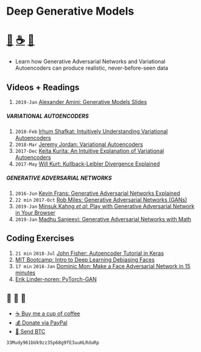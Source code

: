 # Deep Generative Models
# [🐳][x2] [☕️][x0] [🧧][x1]

- Learn how Generative Adversarial Networks and Variational Autoencoders can produce realistic,
never-before-seen data

## Videos + Readings
1. `2019-Jan` [Alexander Amini: Generative Models Slides][r9]

##### VARIATIONAL AUTOENCODERS
1. `2018-Feb` [Irhum Shafkat: Intuitively Understanding Variational Autoencoders][r1]
2. `2018-Mar` [Jeremy Jordan: Variational Autoencoders][r2]
3. `2017-Dec` [Keita Kurita: An Intuitive Explanation of Variational Autoencoders][r3]
4. `2017-May` [Will Kurt: Kullback-Leibler Divergence Explained][r4]

##### GENERATIVE ADVERSARIAL NETWORKS
1. `2016-Jun` [Kevin Frans: Generative Adversarial Networks Explained][r8]
2. `22 min` `2017-Oct` [Rob Miles: Generative Adversarial Networks (GANs)][v1]
3. `2019-Jan` [Minsuk Kahng _et al_: Play with Generative Adversarial Network in Your Browser][r6]
4. `2019-Jan` [Madhu Sanjeevi: Generative Adversarial Networks with Math][r7]

## Coding Exercises
1. `21 min` `2018-Jul` [John Fisher: Autoencoder Tutorial in Keras][v0]
2. [MIT Bootcamp: Intro to Deep Learning Debiasing Faces][c1]
3. `17 min` `2018-Jan` [Dominic Mon: Make a Face Adversarial Network in 15 minutes][v2]
4. [Erik Linder-noren: PyTorch-GAN][c2]

## 🐳 🐳 🐳
- [☕️ Buy me a cup of coffee][x0]
- [💰 Donate via PayPal][x1]
- [💙 Send BTC][x2]

```
33Mudy961bUk9zz35p68g9fE3uuHLRduRp
```

[x0]: https://ko-fi.com/minimithi "Buy me a cup of coffee!"
[x1]: https://paypal.me/minimithi "Donate with PayPal"
[x2]: #-- "33Mudy961bUk9zz35p68g9fE3uuHLRduRp"

[v0]: http://youtu.be/uCaPP4blYAg
[v1]: https://youtu.be/Sw9r8CL98n0
[v2]: https://youtu.be/qbW-X6iW5jE

[r1]: https://towardsdatascience.com/intuitively-understanding-variational-autoencoders-1bfe67eb5daf
[r2]: https://www.jeremyjordan.me/variational-autoencoders
[r3]: http://mlexplained.com/2017/12/28/an-intuitive-explanation-of-variational-autoencoders-vaes-part-1
[r4]: https://www.countbayesie.com/blog/2017/5/9/kullback-leibler-divergence-explained

[r6]: https://poloclub.github.io/ganlab/
[r7]: https://medium.com/deep-math-machine-learning-ai/ch-14-general-adversarial-networks-gans-with-math-1318faf46b43
[r8]: http://kvfrans.com/generative-adversial-networks-explained/
[r9]: http://introtodeeplearning.com/materials/2019_6S191_L4.pdf

[c1]: https://github.com/aamini/introtodeeplearning_labs/blob/master/lab2/Part2_debiasing_solution.ipynb
[c2]: https://github.com/eriklindernoren/PyTorch-GAN
